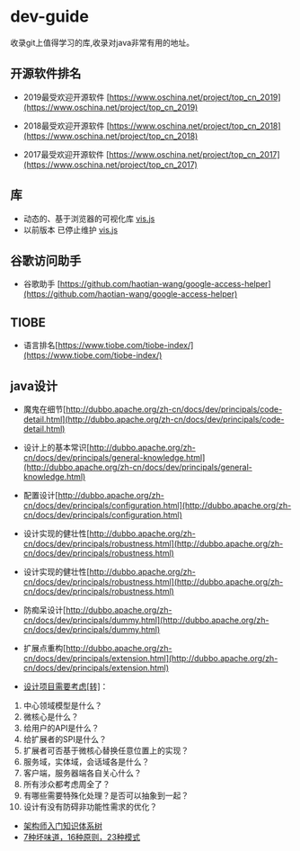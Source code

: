 # dev-guide
收录git上值得学习的库,收录对java非常有用的地址。




开源软件排名
-----------------------------------

- 2019最受欢迎开源软件 [https://www.oschina.net/project/top_cn_2019](https://www.oschina.net/project/top_cn_2019)

- 2018最受欢迎开源软件 [https://www.oschina.net/project/top_cn_2018](https://www.oschina.net/project/top_cn_2018)

- 2017最受欢迎开源软件 [https://www.oschina.net/project/top_cn_2017](https://www.oschina.net/project/top_cn_2017)


库
-----------------------------------

- 动态的、基于浏览器的可视化库 [vis.js](https://github.com/visjs)
- 以前版本 已停止维护 [vis.js](https://github.com/almende/vis)


谷歌访问助手
-----------------------------------

- 谷歌助手 [https://github.com/haotian-wang/google-access-helper](https://github.com/haotian-wang/google-access-helper)

TIOBE
-----------------------------------

- 语言排名[https://www.tiobe.com/tiobe-index/](https://www.tiobe.com/tiobe-index/)


java设计
-----------------------------------

- 魔鬼在细节[http://dubbo.apache.org/zh-cn/docs/dev/principals/code-detail.html](http://dubbo.apache.org/zh-cn/docs/dev/principals/code-detail.html)
- 设计上的基本常识[http://dubbo.apache.org/zh-cn/docs/dev/principals/general-knowledge.html](http://dubbo.apache.org/zh-cn/docs/dev/principals/general-knowledge.html)
- 配置设计[http://dubbo.apache.org/zh-cn/docs/dev/principals/configuration.html](http://dubbo.apache.org/zh-cn/docs/dev/principals/configuration.html)
- 设计实现的健壮性[http://dubbo.apache.org/zh-cn/docs/dev/principals/robustness.html](http://dubbo.apache.org/zh-cn/docs/dev/principals/robustness.html)
- 设计实现的健壮性[http://dubbo.apache.org/zh-cn/docs/dev/principals/robustness.html](http://dubbo.apache.org/zh-cn/docs/dev/principals/robustness.html)
- 防痴呆设计[http://dubbo.apache.org/zh-cn/docs/dev/principals/dummy.html](http://dubbo.apache.org/zh-cn/docs/dev/principals/dummy.html)
- 扩展点重构[http://dubbo.apache.org/zh-cn/docs/dev/principals/extension.html](http://dubbo.apache.org/zh-cn/docs/dev/principals/extension.html)

- [设计项目需要考虑[转]](https://www.iteye.com/blog/javatar-394883)：
1. 中心领域模型是什么？
2. 微核心是什么？
3. 给用户的API是什么？
4. 给扩展者的SPI是什么？
5. 扩展者可否基于微核心替换任意位置上的实现？
6. 服务域，实体域，会话域各是什么？
7. 客户端，服务器端各自关心什么？
8. 所有涉众都考虑周全了？
9. 有哪些需要特殊化处理？是否可以抽象到一起？
10. 设计有没有防碍非功能性需求的优化？

- [架构师入门知识体系树](https://www.iteye.com/blog/javatar-109730)
- [7种坏味道，16种原则，23种模式](https://www.iteye.com/blog/javatar-41096)

